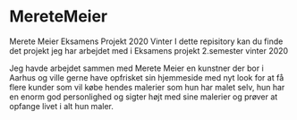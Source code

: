 # MereteMeier
Merete Meier Eksamens Projekt 2020 Vinter
I dette repisitory kan du finde det projekt jeg har arbejdet med i Eksamens projekt 2.semester vinter 2020

Jeg havde arbejdet sammen med Merete Meier en kunstner der bor i Aarhus og ville gerne have opfrisket sin hjemmeside med nyt look for at få flere kunder som vil købe hendes malerier som hun har malet selv, hun har en enorm god personlighed og sigter højt med sine malerier og prøver at opfange livet i alt hun maler.
